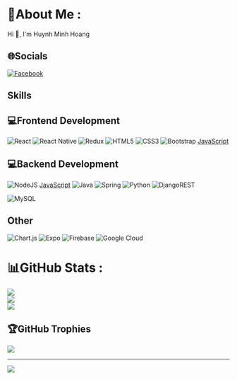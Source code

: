 # 💫About Me :
Hi 👋, I'm Huynh Minh Hoang

## 🌐Socials
[![Facebook](https://img.shields.io/badge/Facebook-%231877F2.svg?logo=Facebook&logoColor=white)](https://www.facebook.com/hoangcool2309/) 

## Skills
  

## 💻Frontend Development
![React](https://img.shields.io/badge/react-%2320232a.svg?style=for-the-badge&logo=react&logoColor=%2361DAFB) ![React Native](https://img.shields.io/badge/react_native-%2320232a.svg?style=for-the-badge&logo=react&logoColor=%2361DAFB) ![Redux](https://img.shields.io/badge/redux-%23593d88.svg?style=for-the-badge&logo=redux&logoColor=white) ![HTML5](https://img.shields.io/badge/html5-%23E34F26.svg?style=for-the-badge&logo=html5&logoColor=white) ![CSS3](https://img.shields.io/badge/css3-%231572B6.svg?style=for-the-badge&logo=css3&logoColor=white) ![Bootstrap](https://img.shields.io/badge/bootstrap-%23563D7C.svg?style=for-the-badge&logo=bootstrap&logoColor=white) [JavaScript](https://img.shields.io/badge/javascript-%23323330.svg?style=for-the-badge&logo=javascript&logoColor=%23F7DF1E)

## 💻Backend Development
![NodeJS](https://img.shields.io/badge/node.js-6DA55F?style=for-the-badge&logo=node.js&logoColor=white) [JavaScript](https://img.shields.io/badge/javascript-%23323330.svg?style=for-the-badge&logo=javascript&logoColor=%23F7DF1E) ![Java](https://img.shields.io/badge/java-%23ED8B00.svg?style=for-the-badge&logo=java&logoColor=white) ![Spring](https://img.shields.io/badge/spring-%236DB33F.svg?style=for-the-badge&logo=spring&logoColor=white) ![Python](https://img.shields.io/badge/python-3670A0?style=for-the-badge&logo=python&logoColor=ffdd54) ![DjangoREST](https://img.shields.io/badge/DJANGO-REST-ff1709?style=for-the-badge&logo=django&logoColor=white&color=ff1709&labelColor=gray) 

![MySQL](https://img.shields.io/badge/mysql-%2300f.svg?style=for-the-badge&logo=mysql&logoColor=white)

## Other
![Chart.js](https://img.shields.io/badge/chart.js-F5788D.svg?style=for-the-badge&logo=chart.js&logoColor=white) ![Expo](https://img.shields.io/badge/expo-1C1E24?style=for-the-badge&logo=expo&logoColor=#D04A37) ![Firebase](https://img.shields.io/badge/firebase-%23039BE5.svg?style=for-the-badge&logo=firebase) ![Google Cloud](https://img.shields.io/badge/Google%20Cloud-%234285F4.svg?style=for-the-badge&logo=google-cloud&logoColor=white)

# 📊GitHub Stats :
![](https://github-readme-stats.vercel.app/api?username=HuynhMinhHoang&theme=radical&hide_border=true&include_all_commits=true&count_private=true)<br/>
![](https://github-readme-streak-stats.herokuapp.com/?user=HuynhMinhHoang&theme=radical&hide_border=true)<br/>
![](https://github-readme-stats.vercel.app/api/top-langs/?username=HuynhMinhHoang&theme=radical&hide_border=true&include_all_commits=true&count_private=true&layout=compact)

## 🏆GitHub Trophies
![](https://github-trophies.vercel.app/?username=HuynhMinhHoang&theme=radical&no-frame=false&no-bg=false&margin-w=4)

---
[![](https://visitcount.itsvg.in/api?id=HuynhMinhHoang&icon=2&color=11)](https://visitcount.itsvg.in)
